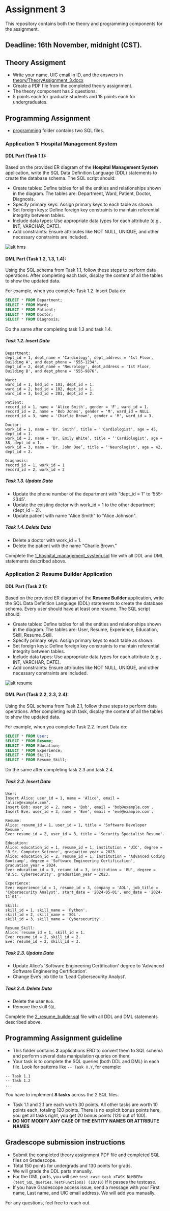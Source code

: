# Assignment 3
This repository contains both the theory and programming components for the assignment.

## Deadline: 16th November, midnight (CST).

## Theory Assigment
- Write your name, UIC email in ID, and the answers in [theory/TheoryAssignment_3.docx](theory/TheoryAssignment_3.docx)
- Create a PDF file from the completed theory assignment.
- The theory component has 2 questions. 
- 5 points each for graduate students and 15 points each for undergraduates.

## Programming Assignment
- [programming](programming) folder contains two SQL files.

### Application 1: Hospital Management System
#### DDL Part (Task 1.1):
Based on the provided ER diagram of the **Hospital Management System** application, write the SQL Data Definition Language (DDL) statements to create the database schema. 
The SQL script should:
- Create tables: Define tables for all the entities and relationships shown in the diagram. The tables are: Department, Ward, Patient, Doctor, Diagnosis. 
- Specify primary keys: Assign primary keys to each table as shown.
- Set foreign keys: Define foreign key constraints to maintain referential integrity between tables.
- Include data types: Use appropriate data types for each attribute (e.g., INT, VARCHAR, DATE).
- Add constraints: Ensure attributes like NOT NULL, UNIQUE, and other necessary constraints are included.

![alt hms](programming/erd/hospital_management_system.png)


#### DML Part (Task 1.2, 1.3, 1.4):
Using the SQL schema from Task 1.1, follow these steps to perform data operations. After completing each task, display the content of all the tables to show the updated data. 

For example, when you complete Task 1.2. Insert Data do:
```sql
SELECT * FROM Department;
SELECT * FROM Ward;
SELECT * FROM Patient;
SELECT * FROM Doctor;
SELECT * FROM Diagnosis;
```

Do the same after completing task 1.3 and task 1.4.

##### Task 1.2. Insert Data
```shell
Department:
dept_id = 1, dept_name = 'Cardiology', dept_address = '1st Floor, Building A', and dept_phone = '555-1234'.
dept_id = 2, dept_name = 'Neurology', dept_address = '1st Floor, Building B', and dept_phone = '555-9876'.

Ward:
ward_id = 1, bed_id = 101, dept_id = 1.
ward_id = 2, bed_id = 102, dept_id = 1.
ward_id = 3, bed_id = 201, dept_id = 2.

Patient:
record_id = 1, name = 'Alice Smith', gender = 'F', ward_id = 1.
record_id = 2, name = 'Bob Jones', gender = 'M', ward_id = NULL.
record_id = 3, name = 'Charlie Brown', gender = 'M', ward_id = 3.

Doctor:
work_id = 1, name = ‘Dr. Smith’, title = ‘'Cardiologist', age = 45, dept_id = 1.
work_id = 2, name = ‘Dr. Emily White’, title = ‘'Cardiologist', age = 38, dept_id = 1.
work_id = 3, name = ‘Dr. John Doe’, title = ‘'Neurologist', age = 42, dept_id = 2.

Diagnosis:
record_id = 1, work_id = 1
record_id = 2, work_id = 2
```

##### Task 1.3. Update Data

- Update the phone number of the department with “dept_id = 1” to ‘555-2345’.
- Update the existing doctor with work_id = 1 to the other department (dept_id = 2).
- Update patient with name "Alice Smith" to "Alice Johnson".

##### Task 1.4. Delete Data
- Delete a doctor with work_id = 1.
- Delete the patient with the name "Charlie Brown."

Complete the [1_hospital_management_system.sql](programming/1_hospital_management_system.sql) file with all DDL and DML statements described above.


### Application 2: Resume Builder Application
#### DDL Part (Task 2.1):
Based on the provided ER diagram of the **Resume Builder** application, write the SQL Data Definition Language (DDL) statements to create the database schema. Every user should have at least one resume.
The SQL script should:
- Create tables: Define tables for all the entities and relationships shown in the diagram. The tables are: User, Resume, Experience, Education, Skill, Resume_Skill. 
- Specify primary keys: Assign primary keys to each table as shown.
- Set foreign keys: Define foreign key constraints to maintain referential integrity between tables.
- Include data types: Use appropriate data types for each attribute (e.g., INT, VARCHAR, DATE).
- Add constraints: Ensure attributes like NOT NULL, UNIQUE, and other necessary constraints are included.

![alt resume](programming/erd/resume_builder.png)

#### DML Part (Task 2.2, 2.3, 2.4):
Using the SQL schema from Task 2.1, follow these steps to perform data operations. After completing each task, display the content of all the tables to show the updated data. 

For example, when you complete Task 2.2. Insert Data do:
```sql
SELECT * FROM User;
SELECT * FROM Resume;
SELECT * FROM Education;
SELECT * FROM Experience;
SELECT * FROM Skill;
SELECT * FROM Resume_Skill;
```

Do the same after completing task 2.3 and task 2.4.

##### Task 2.2. Insert Data
```shell
User:
Insert Alice: user_id = 1, name = 'Alice', email = 'alice@example.com'.
Insert Bob: user_id = 2, name = 'Bob', email = 'bob@example.com'.
Insert Eve: user_id = 3, name = 'Eve', email = 'eve@example.com'.

Resume:
Alice: resume_id = 1, user_id = 1, title = 'Software Developer Resume'.
Eve: resume_id = 2, user_id = 3, title = 'Security Specialist Resume'.

Education:
Alice: education_id = 1, resume_id = 1, institution = 'UIC', degree = 'B.Sc. Computer Science', graduation_year = 2023.
Alice: education_id = 2, resume_id = 1, institution = 'Advanced Coding Bootcamp', degree = 'Software Engineering Certification', graduation_year = 2024.
Eve: education_id = 3, resume_id = 3, institution = 'BU', degree = 'B.Sc. Cybersecurity', graduation_year = 2023.

Experience:
Eve: experience_id = 1, resume_id = 3, company = 'AOL', job_title = 'Cybersecurity Analyst', start_date = '2024-05-01', end_date = '2024-11-01'.

Skill:
skill_id = 1, skill_name = 'Python'.
skill_id = 2, skill_name = 'SQL'.
skill_id = 3, skill_name = 'Cybersecurity'.

Resume_Skill:
Alice: resume_id = 1, skill_id = 1.
Eve: resume_id = 2, skill_id = 2.
Eve: resume_id = 2, skill_id = 3.
```

##### Task 2.3. Update Data

- Update Alice’s 'Software Engineering Certification' degree to 'Advanced Software Engineering Certification'.
- Change Eve’s job title to 'Lead Cybersecurity Analyst'.

##### Task 2.4. Delete Data
- Delete the user `Bob`.
- Remove the skill `SQL`.

Complete the [2_resume_builder.sql](programming/2_resume_builder.sql) file with all DDL and DML statements described above.

## Programming Assignment guideline
- This folder contains **2** applications ERD to convert them to SQL schema and perform several data manipulation queries on them.
- Your task is to complete the SQL queries (both DDL and DML) in each file. Look for patterns like `-- Task X.Y`, for example:
```shell
-- Task 1.1
-- Task 1.2
...
```
You have to implement **8 tasks** across the 2 SQL files.
- Task 1.1 and 2.1 are each worth 30 points. All other tasks are worth 10 points each, totaling 120 points. There is no explicit bonus points here, you get all tasks right, you get 20 bonus points (120 out of 100).
- **DO NOT MODIFY ANY CASE OF THE ENTITY NAMES OR ATTRIBUTE NAMES**

## Gradescope submission instructions
- Submit the completed theory assignment PDF file and completed SQL files on Gradescope.
- Total 150 points for undergrads and 130 points for grads.
- We will grade the DDL parts manually.
- For the DML parts, you will see `test_case_task_<TASK_NUMBER> (test_SQL_Queries.TestFunctions) (10/10)` if it passes the testcase.
- If you have Gradescope access issue, send a message with your First name, Last name, and UIC email address. We will add you manually.

For any questions, feel free to reach out.
